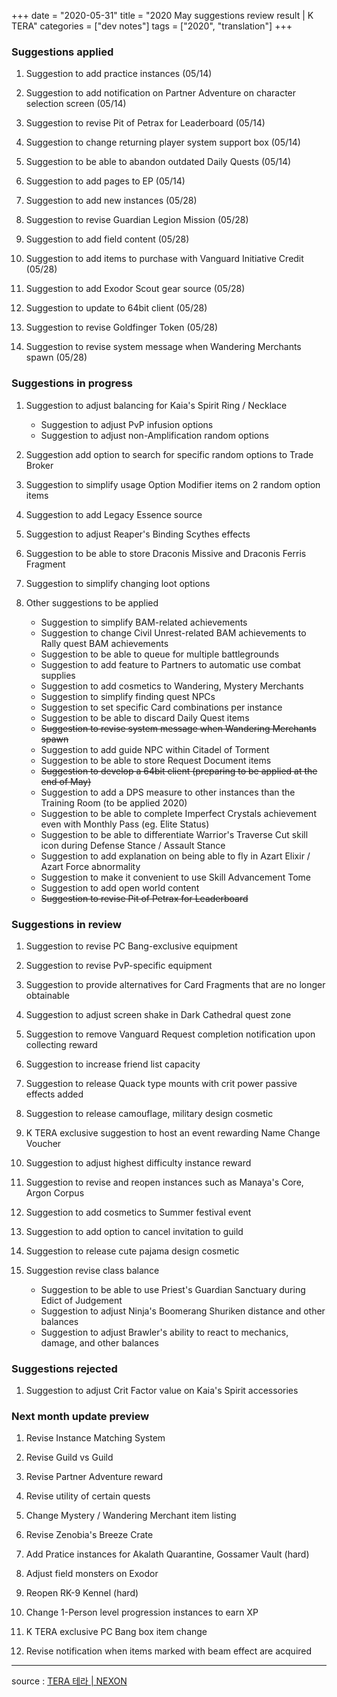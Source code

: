 +++
date = "2020-05-31"
title = "2020 May suggestions review result | K TERA"
categories = ["dev notes"]
tags = ["2020", "translation"]
+++

### Suggestions applied
1. Suggestion to add practice instances (05/14)

2. Suggestion to add notification on Partner Adventure on character selection screen (05/14)

3. Suggestion to revise Pit of Petrax for Leaderboard (05/14)

4. Suggestion to change returning player system support box (05/14)

5. Suggestion to be able to abandon outdated Daily Quests (05/14)

6. Suggestion to add pages to EP (05/14)

7. Suggestion to add new instances (05/28)

8. Suggestion to revise Guardian Legion Mission (05/28)

9. Suggestion to add field content (05/28)

10. Suggestion to add items to purchase with Vanguard Initiative Credit (05/28)

11. Suggestion to add Exodor Scout gear source (05/28)

12. Suggestion to update to 64bit client (05/28)

13. Suggestion to revise Goldfinger Token (05/28)

14. Suggestion to revise system message when Wandering Merchants spawn (05/28)

### Suggestions in progress
1. Suggestion to adjust balancing for Kaia's Spirit Ring / Necklace
    - Suggestion to adjust PvP infusion options
    - Suggestion to adjust non-Amplification random options

2. Suggestion add option to search for specific random options to Trade Broker

3. Suggestion to simplify usage Option Modifier items on 2 random option items

4. Suggestion to add Legacy Essence source

5. Suggestion to adjust Reaper's Binding Scythes effects

6. Suggestion to be able to store Draconis Missive and Draconis Ferris Fragment

7. Suggestion to simplify changing loot options

8. Other suggestions to be applied
    - Suggestion to simplify BAM-related achievements
    - Suggestion to change Civil Unrest-related BAM achievements to Rally quest BAM achievements
    - Suggestion to be able to queue for multiple battlegrounds
    - Suggestion to add feature to Partners to automatic use combat supplies
    - Suggestion to add cosmetics to Wandering, Mystery Merchants
    - Suggestion to simplify finding quest NPCs
    - Suggestion to set specific Card combinations per instance
    - Suggestion to be able to discard Daily Quest items
    - ~~Suggestion to revise system message when Wandering Merchants spawn~~
    - Suggestion to add guide NPC within Citadel of Torment
    - Suggestion to be able to store Request Document items
    - ~~Suggestion to develop a 64bit client (preparing to be applied at the end of May)~~
    - Suggestion to add a DPS measure to other instances than the Training Room (to be applied 2020)
    - Suggestion to be able to complete Imperfect Crystals achievement even with Monthly Pass (eg. Elite Status)
    - Suggestion to be able to differentiate Warrior's Traverse Cut skill icon during Defense Stance / Assault Stance
    - Suggestion to add explanation on being able to fly in Azart Elixir / Azart Force abnormality
    - Suggestion to make it convenient to use Skill Advancement Tome
    - Suggestion to add open world content
    - ~~Suggestion to revise Pit of Petrax for Leaderboard~~

### Suggestions in review
1. Suggestion to revise PC Bang-exclusive equipment

2. Suggestion to revise PvP-specific equipment

3. Suggestion to provide alternatives for Card Fragments that are no longer obtainable

4. Suggestion to adjust screen shake in Dark Cathedral quest zone

5. Suggestion to remove Vanguard Request completion notification upon collecting reward

6. Suggestion to increase friend list capacity

7. Suggestion to release Quack type mounts with crit power passive effects added

8. Suggestion to release camouflage, military design cosmetic

9. K TERA exclusive suggestion to host an event rewarding Name Change Voucher

10. Suggestion to adjust highest difficulty instance reward

11. Suggestion to revise and reopen instances such as Manaya's Core, Argon Corpus

12. Suggestion to add cosmetics to Summer festival event

13. Suggestion to add option to cancel invitation to guild

14. Suggestion to release cute pajama design cosmetic

15. Suggestion revise class balance
    - Suggestion to be able to use Priest's Guardian Sanctuary during Edict of Judgement
    - Suggestion to adjust Ninja's Boomerang Shuriken distance and other balances
    - Suggestion to adjust Brawler's ability to react to mechanics, damage, and other balances

### Suggestions rejected
1. Suggestion to adjust Crit Factor value on Kaia's Spirit accessories

### Next month update preview
1. Revise Instance Matching System

2. Revise Guild vs Guild

3. Revise Partner Adventure reward

4. Revise utility of certain quests

5. Change Mystery / Wandering Merchant item listing

6. Revise Zenobia's Breeze Crate

7. Add Pratice instances for Akalath Quarantine, Gossamer Vault (hard)

8. Adjust field monsters on Exodor

9. Reopen RK-9 Kennel (hard)

10. Change 1-Person level progression instances to earn XP

11. K TERA exclusive PC Bang box item change

12. Revise notification when items marked with beam effect are acquired

----

source : [TERA 테라 | NEXON](http://tera.nexon.com/news/gmnote/View.aspx?n4PageNo=1&n4ArticleSN=475)
